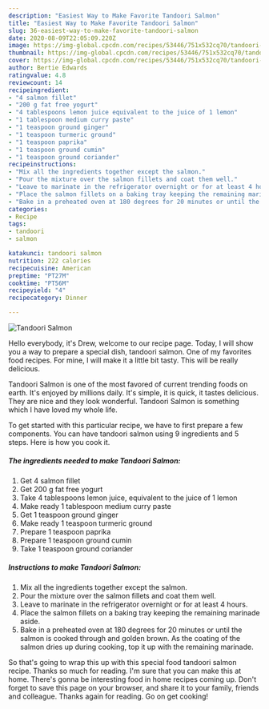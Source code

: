 ```yaml
---
description: "Easiest Way to Make Favorite Tandoori Salmon"
title: "Easiest Way to Make Favorite Tandoori Salmon"
slug: 36-easiest-way-to-make-favorite-tandoori-salmon
date: 2020-08-09T22:05:09.220Z
image: https://img-global.cpcdn.com/recipes/53446/751x532cq70/tandoori-salmon-recipe-main-photo.jpg
thumbnail: https://img-global.cpcdn.com/recipes/53446/751x532cq70/tandoori-salmon-recipe-main-photo.jpg
cover: https://img-global.cpcdn.com/recipes/53446/751x532cq70/tandoori-salmon-recipe-main-photo.jpg
author: Bertie Edwards
ratingvalue: 4.8
reviewcount: 14
recipeingredient:
- "4 salmon fillet"
- "200 g fat free yogurt"
- "4 tablespoons lemon juice equivalent to the juice of 1 lemon"
- "1 tablespoon medium curry paste"
- "1 teaspoon ground ginger"
- "1 teaspoon turmeric ground"
- "1 teaspoon paprika"
- "1 teaspoon ground cumin"
- "1 teaspoon ground coriander"
recipeinstructions:
- "Mix all the ingredients together except the salmon."
- "Pour the mixture over the salmon fillets and coat them well."
- "Leave to marinate in the refrigerator overnight or for at least 4 hours."
- "Place the salmon fillets on a baking tray keeping the remaining marinade aside."
- "Bake in a preheated oven at 180 degrees for 20 minutes or until the salmon is cooked through and golden brown. As the coating of the salmon dries up during cooking, top it up with the remaining marinade."
categories:
- Recipe
tags:
- tandoori
- salmon

katakunci: tandoori salmon 
nutrition: 222 calories
recipecuisine: American
preptime: "PT27M"
cooktime: "PT56M"
recipeyield: "4"
recipecategory: Dinner

---
```



![Tandoori Salmon](https://img-global.cpcdn.com/recipes/53446/751x532cq70/tandoori-salmon-recipe-main-photo.jpg)

Hello everybody, it's Drew, welcome to our recipe page. Today, I will show you a way to prepare a special dish, tandoori salmon. One of my favorites food recipes. For mine, I will make it a little bit tasty. This will be really delicious.

Tandoori Salmon is one of the most favored of current trending foods on earth. It's enjoyed by millions daily. It's simple, it is quick, it tastes delicious. They are nice and they look wonderful. Tandoori Salmon is something which I have loved my whole life.




To get started with this particular recipe, we have to first prepare a few components. You can have tandoori salmon using 9 ingredients and 5 steps. Here is how you cook it.

<!--inarticleads1-->

##### The ingredients needed to make Tandoori Salmon:

1. Get 4 salmon fillet
1. Get 200 g fat free yogurt
1. Take 4 tablespoons lemon juice, equivalent to the juice of 1 lemon
1. Make ready 1 tablespoon medium curry paste
1. Get 1 teaspoon ground ginger
1. Make ready 1 teaspoon turmeric ground
1. Prepare 1 teaspoon paprika
1. Prepare 1 teaspoon ground cumin
1. Take 1 teaspoon ground coriander




<!--inarticleads2-->

##### Instructions to make Tandoori Salmon:

1. Mix all the ingredients together except the salmon.
1. Pour the mixture over the salmon fillets and coat them well.
1. Leave to marinate in the refrigerator overnight or for at least 4 hours.
1. Place the salmon fillets on a baking tray keeping the remaining marinade aside.
1. Bake in a preheated oven at 180 degrees for 20 minutes or until the salmon is cooked through and golden brown. As the coating of the salmon dries up during cooking, top it up with the remaining marinade.




So that's going to wrap this up with this special food tandoori salmon recipe. Thanks so much for reading. I'm sure that you can make this at home. There's gonna be interesting food in home recipes coming up. Don't forget to save this page on your browser, and share it to your family, friends and colleague. Thanks again for reading. Go on get cooking!
